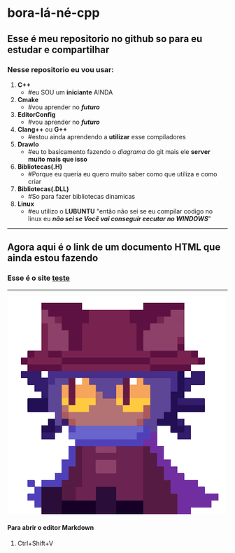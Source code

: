 # bora-lá-né-cpp
## Esse é meu repositorio no github so para eu estudar e compartilhar
### Nesse repositorio eu vou usar:
1. **C++**
    - \#eu SOU um **iniciante** AINDA
2. **Cmake**
    - \#vou aprender no ***futuro***
3. **EditorConfig**
    - \#vou aprender no ***futuro***
4. **Clang++** ou **G++**
    - \#estou ainda aprendendo a **utilizar** esse compiladores
5. **DrawIo**
    - \#eu to basicamento fazendo o *diagrama* do git mais ele **server muito mais que isso**
6. **Bibliotecas(.H)**
    - \#Porque eu queria eu quero muito saber como que utiliza e como criar
7. **Bibliotecas(.DLL)**
    - \#So para fazer bibliotecas dinamicas
8. **Linux**
    - \#eu utilizo o **LUBUNTU** "então não sei se eu compilar codigo no linux eu ***não sei se Você vai conseguir eecutar no WINDOWS***"
---
## Agora aqui é o link de um documento HTML **que ainda estou fazendo**
### Esse é o site [teste](html/site-de-test/index.html)
---
![Imagens](niko.gif)
#### Para abrir o editor Markdown
1. Ctrl+Shift+V